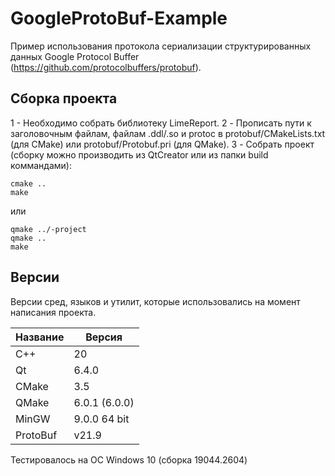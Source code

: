 # GoogleProtoBuf-Example

Пример использования протокола сериализации структурированных данных Google Protocol Buffer (https://github.com/protocolbuffers/protobuf).

## Сборка проекта

1 - Необходимо собрать библиотеку LimeReport.
2 - Прописать пути к заголовочным файлам, файлам .ddl/.so и protoc в protobuf/CMakeLists.txt (для CMake) или protobuf/Protobuf.pri (для QMake).
3 - Собрать проект (cборку можно производить из QtCreator или из папки build коммандами):

```
cmake ..
make
```
или

```
qmake ../-project
qmake ..
make
```

## Версии

Версии сред, языков и утилит, которые использовались на момент написания проекта.

| Название   | Версия               |
| -----------|----------------------|
| C++        | 20                   |
| Qt         | 6.4.0                |
| CMake      | 3.5                  |
| QMake      | 6.0.1 (6.0.0)        |
| MinGW      | 9.0.0 64 bit         |
| ProtoBuf   | v21.9                |

Тестировалось на ОС Windows 10 (сборка 19044.2604)
